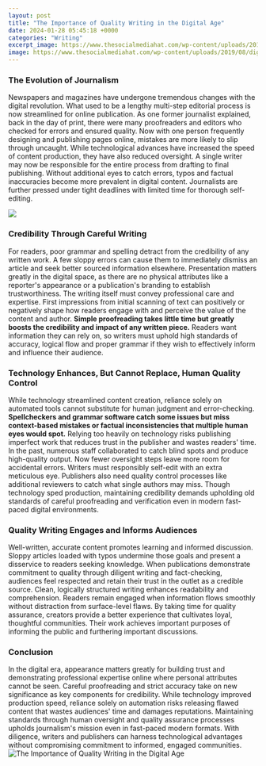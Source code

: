 ```yaml
---
layout: post
title: "The Importance of Quality Writing in the Digital Age"
date: 2024-01-28 05:45:18 +0000
categories: "Writing"
excerpt_image: https://www.thesocialmediahat.com/wp-content/uploads/2019/08/digital_age_thumbnail.jpg
image: https://www.thesocialmediahat.com/wp-content/uploads/2019/08/digital_age_thumbnail.jpg
---
```


### The Evolution of Journalism
Newspapers and magazines have undergone tremendous changes with the digital revolution. What used to be a lengthy multi-step editorial process is now streamlined for online publication. As one former journalist explained, back in the day of print, there were many proofreaders and editors who checked for errors and ensured quality. Now with one person frequently designing and publishing pages online, mistakes are more likely to slip through uncaught. 
While technological advances have increased the speed of content production, they have also reduced oversight. A single writer may now be responsible for the entire process from drafting to final publishing. Without additional eyes to catch errors, typos and factual inaccuracies become more prevalent in digital content. Journalists are further pressed under tight deadlines with limited time for thorough self-editing.

![](https://static.theceomagazine.net/wp-content/uploads/2018/07/02141617/2018.06.12_Jenny-Brockis_Skills-for-the-digital-age_subbed-1200x800.jpg)
### Credibility Through Careful Writing
For readers, poor grammar and spelling detract from the credibility of any written work. A few sloppy errors can cause them to immediately dismiss an article and seek better sourced information elsewhere. Presentation matters greatly in the digital space, as there are no physical attributes like a reporter's appearance or a publication's branding to establish trustworthiness. The writing itself must convey professional care and expertise.
First impressions from initial scanning of text can positively or negatively shape how readers engage with and perceive the value of the content and author. **Simple proofreading takes little time but greatly boosts the credibility and impact of any written piece.** Readers want information they can rely on, so writers must uphold high standards of accuracy, logical flow and proper grammar if they wish to effectively inform and influence their audience.
### Technology Enhances, But Cannot Replace, Human Quality Control 
While technology streamlined content creation, reliance solely on automated tools cannot substitute for human judgment and error-checking. **Spellcheckers and grammar software catch some issues but miss context-based mistakes or factual inconsistencies that multiple human eyes would spot.** Relying too heavily on technology risks publishing imperfect work that reduces trust in the publisher and wastes readers' time. 
In the past, numerous staff collaborated to catch blind spots and produce high-quality output. Now fewer oversight steps leave more room for accidental errors. Writers must responsibly self-edit with an extra meticulous eye. Publishers also need quality control processes like additional reviewers to catch what single authors may miss. Though technology sped production, maintaining credibility demands upholding old standards of careful proofreading and verification even in modern fast-paced digital environments.
### Quality Writing Engages and Informs Audiences
Well-written, accurate content promotes learning and informed discussion. Sloppy articles loaded with typos undermine those goals and present a disservice to readers seeking knowledge. When publications demonstrate commitment to quality through diligent writing and fact-checking, audiences feel respected and retain their trust in the outlet as a credible source.
Clean, logically structured writing enhances readability and comprehension. Readers remain engaged when information flows smoothly without distraction from surface-level flaws. By taking time for quality assurance, creators provide a better experience that cultivates loyal, thoughtful communities. Their work achieves important purposes of informing the public and furthering important discussions.
### Conclusion 
In the digital era, appearance matters greatly for building trust and demonstrating professional expertise online where personal attributes cannot be seen. Careful proofreading and strict accuracy take on new significance as key components for credibility. While technology improved production speed, reliance solely on automation risks releasing flawed content that wastes audiences' time and damages reputations. Maintaining standards through human oversight and quality assurance processes upholds journalism's mission even in fast-paced modern formats. With diligence, writers and publishers can harness technological advantages without compromising commitment to informed, engaged communities.
![The Importance of Quality Writing in the Digital Age](https://www.thesocialmediahat.com/wp-content/uploads/2019/08/digital_age_thumbnail.jpg)